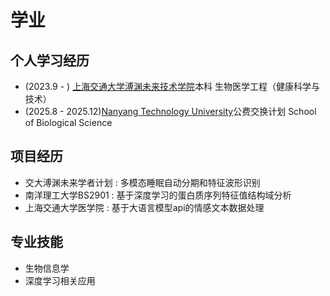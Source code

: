 # 学业
## 个人学习经历

- (2023.9 - ) [上海交通大学溥渊未来技术学院](https://gift.sjtu.edu.cn/)本科 生物医学工程（健康科学与技术）
- (2025.8 - 2025.12)[Nanyang Technology University](https://www.ntu.edu.sg/)公费交换计划 School of Biological Science

## 项目经历
- 交大溥渊未来学者计划 : 多模态睡眠自动分期和特征波形识别
- 南洋理工大学BS2901 : 基于深度学习的蛋白质序列特征值结构域分析
- 上海交通大学医学院 : 基于大语言模型api的情感文本数据处理

## 专业技能

- 生物信息学
- 深度学习相关应用